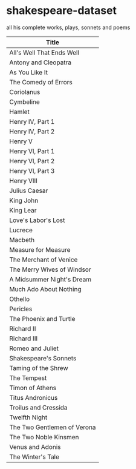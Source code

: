 # shakespeare-dataset
all his complete works, plays, sonnets and poems

| Title                                 |
|---------------------------------------|
| All's Well That Ends Well             |
| Antony and Cleopatra                  |
| As You Like It                        |
| The Comedy of Errors                  |
| Coriolanus                            |
| Cymbeline                             |
| Hamlet                                |
| Henry IV, Part 1                      |
| Henry IV, Part 2                      |
| Henry V                               |
| Henry VI, Part 1                      |
| Henry VI, Part 2                      |
| Henry VI, Part 3                      |
| Henry VIII                            |
| Julius Caesar                         |
| King John                             |
| King Lear                             |
| Love's Labor's Lost                   |
| Lucrece                               |
| Macbeth                               |
| Measure for Measure                   |
| The Merchant of Venice                |
| The Merry Wives of Windsor            |
| A Midsummer Night's Dream             |
| Much Ado About Nothing                |
| Othello                               |
| Pericles                              |
| The Phoenix and Turtle                |
| Richard II                            |
| Richard III                           |
| Romeo and Juliet                      |
| Shakespeare's Sonnets                 |
| Taming of the Shrew                   |
| The Tempest                           |
| Timon of Athens                       |
| Titus Andronicus                      |
| Troilus and Cressida                  |
| Twelfth Night                         |
| The Two Gentlemen of Verona           |
| The Two Noble Kinsmen                 |
| Venus and Adonis                      |
| The Winter's Tale                     |
